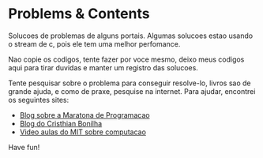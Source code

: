 Problems & Contents
========

Solucoes de problemas de alguns portais. Algumas solucoes estao usando o stream de c, pois ele tem uma melhor perfomance.

Nao copie os codigos, tente fazer por voce mesmo, deixo meus codigos aqui para tirar duvidas e manter um registro das solucoes.

Tente pesquisar sobre o problema para conseguir resolve-lo, livros sao de grande ajuda, e como de praxe, pesquise na internet. Para ajudar, encontrei os seguintes sites:

* [Blog sobre a Maratona de Programacao](http://marathoncode.blogspot.com.br/)
* [Blog do Cristhian Bonilha](http://crbonilha.blogspot.com.br/)
* [Video aulas do MIT sobre computacao](http://ocw.mit.edu/courses/electrical-engineering-and-computer-science/6-006-introduction-to-algorithms-fall-2011/lecture-videos/)

Have fun!